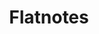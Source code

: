 ---
draft: false
title: Flatnotes
content:
  id: flatnotes
  name: Flatnotes
  logo: /images/applications/note-taking/flatnotes/logo.png
  website: https://github.com/dullage/flatnotes
  iframe_website: /website-iframe/applications/note-taking/flatnotes
  dashboardImage: /images/applications/note-taking/flatnotes/screenshot-1.png
  short_description: A self-hosted, database-less note-taking web app that utilizes a flat folder of markdown files for storage.
  description: A self-hosted, database-less note-taking web app that utilizes a flat folder of markdown files for storage.
  features:
    - title: Authentication
      description: Multiple authentication options supported (none, username/password, 2FA).
    - title: Search
      description: It provides advanced search functionality.
    - title: API
      description: It provides Restful API.
    - title: Other
      description: "Provides Note 'tagging' functionality, Raw/WYSIWYG markdown editor modes and others"
  screenshots:
    - /images/applications/note-taking/flatnotes/screenshot-1.png
    - /images/applications/note-taking/flatnotes/screenshot-2.png
---